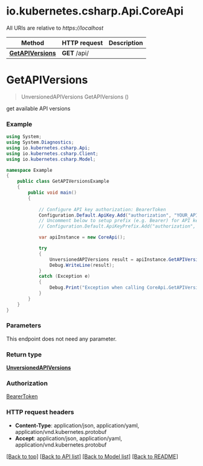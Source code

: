 # io.kubernetes.csharp.Api.CoreApi

All URIs are relative to *https://localhost*

Method | HTTP request | Description
------------- | ------------- | -------------
[**GetAPIVersions**](CoreApi.md#getapiversions) | **GET** /api/ | 


<a name="getapiversions"></a>
# **GetAPIVersions**
> UnversionedAPIVersions GetAPIVersions ()



get available API versions

### Example
```csharp
using System;
using System.Diagnostics;
using io.kubernetes.csharp.Api;
using io.kubernetes.csharp.Client;
using io.kubernetes.csharp.Model;

namespace Example
{
    public class GetAPIVersionsExample
    {
        public void main()
        {
            
            // Configure API key authorization: BearerToken
            Configuration.Default.ApiKey.Add("authorization", "YOUR_API_KEY");
            // Uncomment below to setup prefix (e.g. Bearer) for API key, if needed
            // Configuration.Default.ApiKeyPrefix.Add("authorization", "Bearer");

            var apiInstance = new CoreApi();

            try
            {
                UnversionedAPIVersions result = apiInstance.GetAPIVersions();
                Debug.WriteLine(result);
            }
            catch (Exception e)
            {
                Debug.Print("Exception when calling CoreApi.GetAPIVersions: " + e.Message );
            }
        }
    }
}
```

### Parameters
This endpoint does not need any parameter.

### Return type

[**UnversionedAPIVersions**](UnversionedAPIVersions.md)

### Authorization

[BearerToken](../README.md#BearerToken)

### HTTP request headers

 - **Content-Type**: application/json, application/yaml, application/vnd.kubernetes.protobuf
 - **Accept**: application/json, application/yaml, application/vnd.kubernetes.protobuf

[[Back to top]](#) [[Back to API list]](../README.md#documentation-for-api-endpoints) [[Back to Model list]](../README.md#documentation-for-models) [[Back to README]](../README.md)


